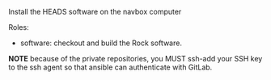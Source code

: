 Install the HEADS software on the navbox computer

Roles:
- software: checkout and build the Rock software.

**NOTE** because of the private repositories, you MUST ssh-add your SSH key to
the ssh agent so that ansible can authenticate with GitLab.
